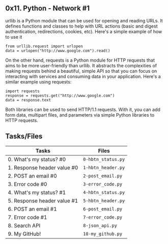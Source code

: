## 0x11. Python - Network #1

urllib is a Python module that can be used for opening and reading URLs. It defines functions and classes to help with URL actions (basic and digest authentication, redirections, cookies, etc). Here's a simple example of how to use it
```
from urllib.request import urlopen
data = urlopen("http://www.google.com").read()
```
On the other hand, requests is a Python module for HTTP requests that aims to be more user-friendly than urllib. It abstracts the complexities of making requests behind a beautiful, simple API so that you can focus on interacting with services and consuming data in your application. Here's a similar example using requests:
```
import requests
response = requests.get("http://www.google.com")
data = response.text
```
Both libraries can be used to send HTTP/1.1 requests. With it, you can add form data, multipart files, and parameters via simple Python libraries to HTTP requests.


## Tasks/Files

|      Tasks          |Files               |
|----------------|-------------------------------|
|0. What's my status? #0|`0-hbtn_status.py`|
|1. Response header value #0|`1-hbtn_header.py`|          
|2. POST an email #0|`2-post_email.py`|
|3. Error code #0|``3-error_code.py``| 
|4. What's my status? #1|``4-hbtn_status.py``| 
|5. Response header value #1|``5-hbtn_header.py``| 
|6. POST an email #1|``6-post_email.py``|       
|7. Error code #1|``7-error_code.py``| 
|8. Search API|``8-json_api.py``| 
|9. My GitHub!|``10-my_github.py``|
